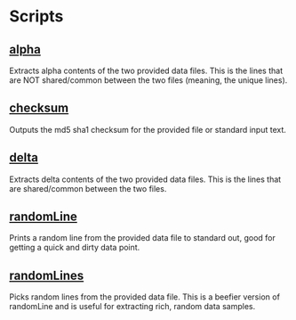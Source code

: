 Scripts
=======

## [alpha](https://github.com/barrowclift/scripts/blob/master/alpha)

Extracts alpha contents of the two provided data files. This is the lines that are NOT shared/common between the two files (meaning, the unique lines).

## [checksum](https://github.com/barrowclift/scripts/blog/master/checksum)

Outputs the md5 sha1 checksum for the provided file or standard input text.

## [delta](https://github.com/barrowclift/scripts/blob/master/delta)

Extracts delta contents of the two provided data files. This is the lines that are shared/common between the two files.

## [randomLine](https://github.com/barrowclift/scripts/blob/master/randomLine)

Prints a random line from the provided data file to standard out, good for getting a quick and dirty data point.

## [randomLines](https://github.com/barrowclift/scripts/blob/master/randomLines)

Picks random lines from the provided data file. This is a beefier version of randomLine and is useful for extracting rich, random data samples.
